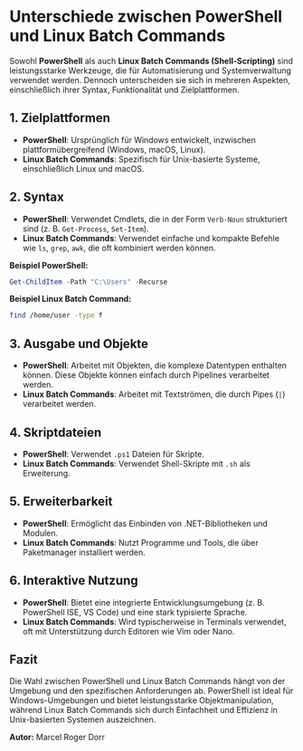 # Unterschiede zwischen PowerShell und Linux Batch Commands

Sowohl **PowerShell** als auch **Linux Batch Commands (Shell-Scripting)** sind leistungsstarke Werkzeuge, die für Automatisierung und Systemverwaltung verwendet werden. Dennoch unterscheiden sie sich in mehreren Aspekten, einschließlich ihrer Syntax, Funktionalität und Zielplattformen.

## 1. Zielplattformen

- **PowerShell**: Ursprünglich für Windows entwickelt, inzwischen plattformübergreifend (Windows, macOS, Linux).
- **Linux Batch Commands**: Spezifisch für Unix-basierte Systeme, einschließlich Linux und macOS.

## 2. Syntax

- **PowerShell**: Verwendet Cmdlets, die in der Form `Verb-Noun` strukturiert sind (z. B. `Get-Process`, `Set-Item`).
- **Linux Batch Commands**: Verwendet einfache und kompakte Befehle wie `ls`, `grep`, `awk`, die oft kombiniert werden können.

**Beispiel PowerShell:**

```powershell
Get-ChildItem -Path "C:\Users" -Recurse
```

**Beispiel Linux Batch Command:**

```bash
find /home/user -type f
```

## 3. Ausgabe und Objekte

- **PowerShell**: Arbeitet mit Objekten, die komplexe Datentypen enthalten können. Diese Objekte können einfach durch Pipelines verarbeitet werden.
- **Linux Batch Commands**: Arbeitet mit Textströmen, die durch Pipes (`|`) verarbeitet werden.

## 4. Skriptdateien

- **PowerShell**: Verwendet `.ps1` Dateien für Skripte.
- **Linux Batch Commands**: Verwendet Shell-Skripte mit `.sh` als Erweiterung.

## 5. Erweiterbarkeit

- **PowerShell**: Ermöglicht das Einbinden von .NET-Bibliotheken und Modulen.
- **Linux Batch Commands**: Nutzt Programme und Tools, die über Paketmanager installiert werden.

## 6. Interaktive Nutzung

- **PowerShell**: Bietet eine integrierte Entwicklungsumgebung (z. B. PowerShell ISE, VS Code) und eine stark typisierte Sprache.
- **Linux Batch Commands**: Wird typischerweise in Terminals verwendet, oft mit Unterstützung durch Editoren wie Vim oder Nano.

## Fazit

Die Wahl zwischen PowerShell und Linux Batch Commands hängt von der Umgebung und den spezifischen Anforderungen ab. PowerShell ist ideal für Windows-Umgebungen und bietet leistungsstarke Objektmanipulation, während Linux Batch Commands sich durch Einfachheit und Effizienz in Unix-basierten Systemen auszeichnen.



**Autor:** Marcel Roger Dorr